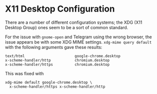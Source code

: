 X11 Desktop Configuration
=========================

There are a number of different configuration systems; the XDG (X11 Desktop
Group) ones seem to be a sort of common standard.

For the issue with `gnome-open` and Telegram using the wrong browser, the
issue appears be with some XDG MIME settings. `xdg-mime query default` with
the following arguments gave these results:

    text/html                       google-chrome.desktop
    x-scheme-handler/http           chromium.desktop
    x-scheme-handler/https          chromium.desktop

This was fixed with

    xdg-mime default google-chrome.desktop \
      x-scheme-handler/https x-scheme-handler/http
